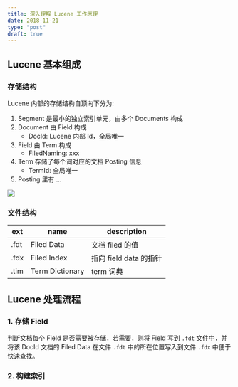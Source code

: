 ```yaml
---
title: 深入理解 Lucene 工作原理
date: 2018-11-21
type: "post"
draft: true
---
```


## Lucene 基本组成

### 存储结构

Lucene 内部的存储结构自顶向下分为:

1. Segment 是最小的独立索引单元，由多个 Documents 构成
2. Document 由 Field 构成
	- DocId: Lucene 内部 Id，全局唯一
2. Field 由 Term 构成
	- FiledNaming: xxx
3. Term 存储了每个词对应的文档 Posting 信息
	- TermId: 全局唯一
4. Posting 里有 ...

![](../../images/lucene-inverted-index.png)

### 文件结构

|  ext	| name | description	|
|---	|---	|---	|
| .fdt | Filed Data | 文档 filed 的值 |
| .fdx	| Filed Index | 指向 field data 的指针 |
| .tim	| Term Dictionary | term 词典 |

## Lucene 处理流程

### 1. 存储 Field

判断文档每个 Field 是否需要被存储，若需要，则将 Field 写到 `.fdt` 文件中，并将该 DocId 文档的 Filed Data 在文件 `.fdt` 中的所在位置写入到文件 `.fdx` 中便于快速查找。

### 2. 构建索引














